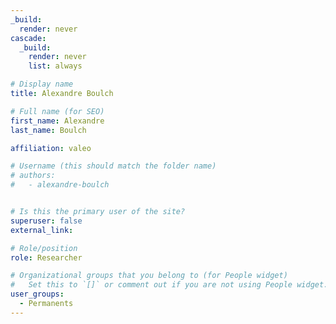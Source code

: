 ```yaml
---
_build:
  render: never
cascade:
  _build:
    render: never
    list: always

# Display name
title: Alexandre Boulch

# Full name (for SEO)
first_name: Alexandre
last_name: Boulch

affiliation: valeo

# Username (this should match the folder name)
# authors:
#   - alexandre-boulch


# Is this the primary user of the site?
superuser: false
external_link: 

# Role/position
role: Researcher

# Organizational groups that you belong to (for People widget)
#   Set this to `[]` or comment out if you are not using People widget.
user_groups:
  - Permanents
---
```

